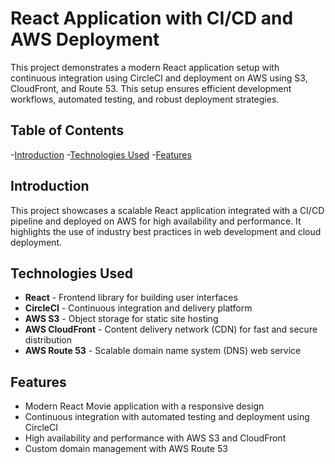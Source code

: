 # React Application with CI/CD and AWS Deployment

This project demonstrates a modern React application setup with continuous integration using CircleCI and deployment on AWS using S3, CloudFront, and Route 53. This setup ensures efficient development workflows, automated testing, and robust deployment strategies.

## Table of Contents
-[Introduction](#introduction)
-[Technologies Used](#technologies-used)
-[Features](#features)


## Introduction

This project showcases a scalable React application integrated with a CI/CD pipeline and deployed on AWS for high availability and performance. It highlights the use of industry best practices in web development and cloud deployment.

## Technologies Used

- **React** - Frontend library for building user interfaces
- **CircleCI** - Continuous integration and delivery platform
- **AWS S3** - Object storage for static site hosting
- **AWS CloudFront** - Content delivery network (CDN) for fast and secure distribution
- **AWS Route 53** - Scalable domain name system (DNS) web service

## Features

- Modern React Movie application with a responsive design
- Continuous integration with automated testing and deployment using CircleCI
- High availability and performance with AWS S3 and CloudFront
- Custom domain management with AWS Route 53

